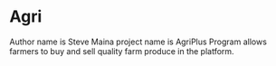 # Agri
Author name is Steve Maina
project name is AgriPlus
Program allows farmers to buy and sell quality farm produce in the platform.
